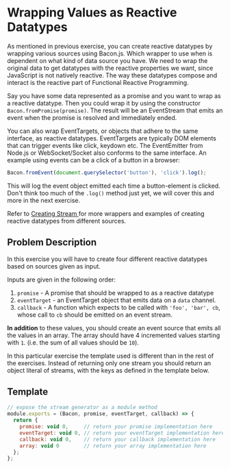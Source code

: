 # Wrapping Values as Reactive Datatypes

As mentioned in previous exercise, you can create reactive datatypes by
wrapping various sources using Bacon.js. Which wrapper to use when is
dependent on what kind of data source you have. We need to wrap the original
data to get datatypes with the reactive properties we want, since JavaScript
is not natively reactive. The way these datatypes compose and interact is the
reactive part of Functional Reactive Programming.

Say you have some data represented as a promise and you want to wrap as a
reactive datatype. Then you could wrap it by using the constructor
`Bacon.fromPromise(promise)`. The result will be an EventStream that emits an
event when the promise is resolved and immediately ended.

You can also wrap EventTargets, or objects that adhere to the same interface,
as reactive datatypes. EventTargets are typically DOM elements that can
trigger events like click, keydown etc. The EventEmitter from Node.js or
WebSocket/Socket also conforms to the same interface. An example using events
can be a click of a button in a browser:

```javascript
Bacon.fromEvent(document.querySelector('button'), 'click').log();
```

This will log the event object emitted each time a button-element is clicked.
Don't think too much of the `.log()` method just yet, we will cover this and
more in the next exercise.

Refer to [Creating Stream
](https://github.com/baconjs/bacon.js#creating-streams) for more wrappers and
examples of creating reactive datatypes from different sources.


## Problem Description

In this exercise you will have to create four different reactive datatypes
based on sources given as input.

Inputs are given in the following order:

1. `promise` - A promise that should be wrapped to as a reactive datatype
2. `eventTarget` - an EventTarget object that emits data on a `data` channel.
3. `callback` - A function which expects to be called with `'foo', 'bar', cb`,
    whose call to `cb` should be emitted on an event stream.

**In addition** to these values, you should create an event source that emits all
the values in an array. The array should have 4 incremented values starting with `1`.
(i.e. the sum of all values should be `10`).

In this particular exercise the template used is different than in the rest of the
exercises. Instead of returning only one stream you should return an object literal of
streams, with the keys as defined in the template below.

## Template

```javascript
// expose the stream generator as a module method
module.exports = (Bacon, promise, eventTarget, callback) => {
  return {
    promise: void 0,     // return your promise implementation here
    eventTarget: void 0, // return your eventTarget implementation here
    callback: void 0,    // return your callback implementation here
    array: void 0        // return your array implementation here
  };
};
```
